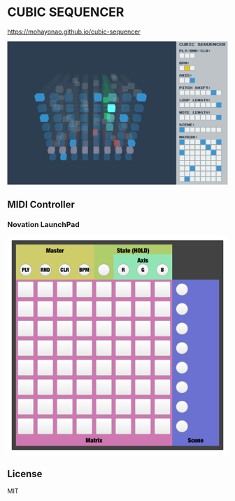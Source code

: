 # CUBIC SEQUENCER

https://mohayonao.github.io/cubic-sequencer

![screen](assets/screen.png)

## MIDI Controller

### Novation LaunchPad
![NovationLaunchPadController](assets/NovationLaunchPadController.png)

## License

MIT
